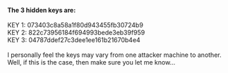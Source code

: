 **The 3 hidden keys are:** <br />
<br />
KEY 1: 073403c8a58a1f80d943455fb30724b9
<br />
KEY 2: 822c73956184f694993bede3eb39f959
<br />
KEY 3: 04787ddef27c3dee1ee161b21670b4e4
<br />
<br />
I personally feel the keys may vary from one attacker machine to another. Well, if this is the case, then make sure you let me know...
